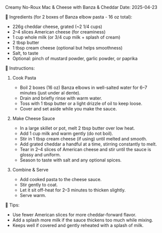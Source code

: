 
Creamy No-Roux Mac & Cheese with Banza & Cheddar
Date: 2025-04-23

🛒 Ingredients (for 2 boxes of Banza elbow pasta - 16 oz total):
- 226g cheddar cheese, grated (~2 1/4 cups)
- 2–4 slices American cheese (for creaminess)
- 1 cup whole milk (or 3/4 cup milk + splash of cream)
- 2 tbsp butter
- 1 tbsp cream cheese (optional but helps smoothness)
- Salt, to taste
- Optional: pinch of mustard powder, garlic powder, or paprika

🍳 Instructions:

1. Cook Pasta
   - Boil 2 boxes (16 oz) Banza elbows in well-salted water for 6–7 minutes (just under al dente).
   - Drain and briefly rinse with warm water.
   - Toss with 1 tbsp butter or a light drizzle of oil to keep loose.
   - Cover and set aside while you make the sauce.

2. Make Cheese Sauce
   - In a large skillet or pot, melt 2 tbsp butter over low heat.
   - Add 1 cup milk and warm gently (do not boil).
   - Stir in 1 tbsp cream cheese (if using) until melted and smooth.
   - Add grated cheddar a handful at a time, stirring constantly to melt.
   - Tear in 2–4 slices of American cheese and stir until the sauce is glossy and uniform.
   - Season to taste with salt and any optional spices.

3. Combine & Serve
   - Add cooked pasta to the cheese sauce.
   - Stir gently to coat.
   - Let it sit off-heat for 2–3 minutes to thicken slightly.
   - Serve warm.

👶 Tips:
- Use fewer American slices for more cheddar-forward flavor.
- Add a splash more milk if the sauce thickens too much while mixing.
- Keeps well if covered and gently reheated with a splash of milk.

